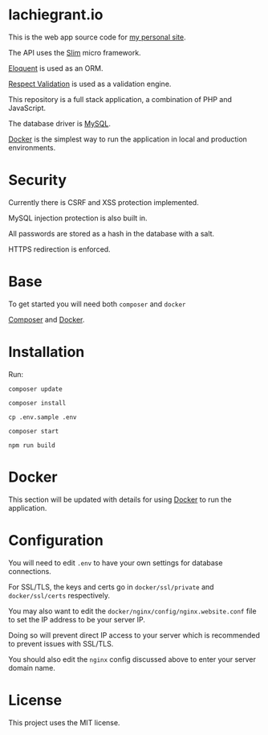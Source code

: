 lachiegrant.io
=
This is the web app source code for [my personal site](http://www.lachiegrant.io).

The API uses the [Slim](https://www.slimframework.com/) micro framework.

[Eloquent](https://laravel.com/docs/8.x/eloquent) is used as an ORM.

[Respect Validation](https://github.com/Respect/Validation) is used as a validation engine.

This repository is a full stack application, a combination of PHP and JavaScript.

The database driver is [MySQL](https://www.mysql.com/).

[Docker](https://www.docker.com) is the simplest way to run the application in local and production environments.

Security
=
Currently there is CSRF and XSS protection implemented.

MySQL injection protection is also built in.

All passwords are stored as a hash in the database with a salt.

HTTPS redirection is enforced.

Base
=
To get started you will need both `composer` and `docker`

[Composer](https://getcomposer.org/) and [Docker](http://www.docker.com/).

Installation
=
Run:

`composer update`

`composer install`

`cp .env.sample .env`

`composer start`

`npm run build`

Docker
=
This section will be updated with details for using [Docker](https://www.docker.com/) to run the application.

Configuration
=
You will need to edit `.env` to have your own settings for database connections.

For SSL/TLS, the keys and certs go in `docker/ssl/private` and `docker/ssl/certs` respectively.

You may also want to edit the `docker/nginx/config/nginx.website.conf` file to set the IP address to be your server IP.

Doing so will prevent direct IP access to your server which is recommended to prevent issues with SSL/TLS. 

You should also edit the `nginx` config discussed above to enter your server domain name.



License
=
This project uses the MIT license.
